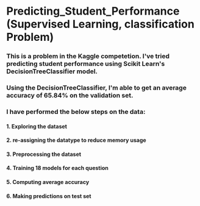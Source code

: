 # Predicting_Student_Performance (Supervised Learning, classification Problem)

### This is a problem in the Kaggle competetion. I've tried predicting student performance using Scikit Learn's DecisionTreeClassifier model.
### Using the DecisionTreeClassifier, I'm able to get an average accuracy of 65.84% on the validation set.
### I have performed the below steps on the data:
#### 1. Exploring the dataset
#### 2. re-assigning the datatype to reduce memory usage
#### 3. Preprocessing the dataset
#### 4. Training 18 models for each question
#### 5. Computing average accuracy
#### 6. Making predictions on test set
